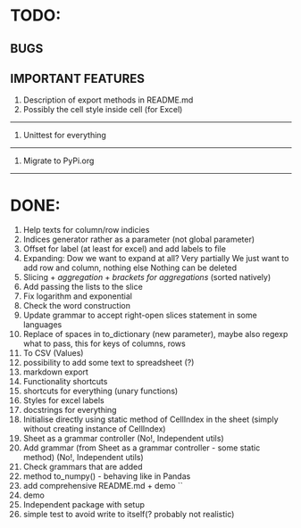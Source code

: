 # TODO:
## BUGS

## IMPORTANT FEATURES
1. Description of export methods in README.md
1. Possibly the cell style inside cell (for Excel)
---
1. Unittest for everything
---
1. Migrate to PyPi.org
---
# DONE:
1. Help texts for column/row indicies
1. Indices generator rather as a parameter (not global parameter)
1. Offset for label (at least for excel) and add labels to file
1. Expanding:
    Dow we want to expand at all? Very partially
    We just want to add row and column, nothing else
    Nothing can be deleted
1. Slicing + _aggregation_ + _brackets for aggregations_ (sorted natively)
1. Add passing the lists to the slice
1. Fix logarithm and exponential
1. Check the word construction
1. Update grammar to accept right-open slices statement in some languages
1. Replace of spaces in to_dictionary (new parameter), maybe also regexp what
    to pass, this for keys of columns, rows
1. To CSV (Values)
1. possibility to add some text to spreadsheet (?)
1. markdown export
1. Functionality shortcuts
1. shortcuts for everything (unary functions)
1. Styles for excel labels
1. docstrings for everything
1. Initialise directly using static method of CellIndex in
    the sheet (simply without creating instance of CellIndex)
1. Sheet as a grammar controller (No!, Independent utils)
1. Add grammar (from Sheet as a grammar controller - some 
    static method) (No!, Independent utils)
1. Check grammars that are added
1. method to_numpy() - behaving like in Pandas
1. add comprehensive README.md + demo ``
1. demo
1. Independent package with setup
1. simple test to avoid write to itself(? probably not realistic)